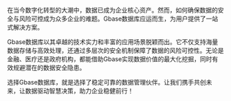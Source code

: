 在当今数字化转型的大潮中，数据已成为企业核心资产。然而，如何确保数据的安全与风险可控成为众多企业的难题。Gbase数据库应运而生，为用户提供了一站式解决方案。

Gbase数据库以其卓越的技术实力和丰富的应用场景脱颖而出。它不仅支持海量数据存储与高效处理，还通过多层次的安全机制保障了数据的风险可控性。无论是金融、医疗还是政府机构，都能借助Gbase实现数据价值的最大化挖掘，同时有效规避潜在的数据安全隐患。

选择Gbase数据库，就是选择了稳定可靠的数据管理伙伴。让我们携手共创未来，让数据驱动智慧决策，助力企业稳健前行！